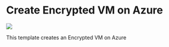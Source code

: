 # Create Encrypted VM on Azure

<a href="https://portal.azure.com/#create/Microsoft.Template/uri/https%3A%2F%2Fraw.githubusercontent.com%2Fmahthi%2FDiskEncryption%2Fmaster%2FEncryptedDiskVMCreateSample.json" target="_blank">
    <img src="http://azuredeploy.net/deploybutton.png"/>
</a>

This template creates an Encrypted VM on Azure